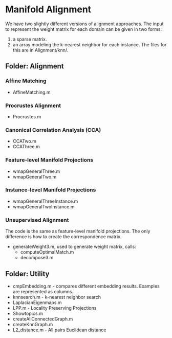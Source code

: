 # Manifold Alignment

We have two slightly different versions of alignment approaches.
The input to represent the weight matrix for each domain can be given in two forms:
 1. a sparse matrix.
 2. an array modeling the k-nearest neighbor for each instance. The files for this are in Alignment/knn/.

## Folder: Alignment

### Affine Matching

 * AffineMatching.m

### Procrustes Alignment

 * Procrustes.m

### Canonical Correlation Analysis (CCA)

 * CCATwo.m
 * CCAThree.m

### Feature-level Manifold Projections

 * wmapGeneralThree.m
 * wmapGeneralTwo.m

### Instance-level Manifold Projections

 * wmapGeneralThreeInstance.m
 * wmapGeneralTwoInstance.m

### Unsupervised Alignment

The code is the same as feature-level manifold projections.
The only difference is how to create the correspondence matrix.

 * generateWeight3.m, used to generate weight matrix, calls:
   * computeOptimalMatch.m
   * decompose3.m 

## Folder: Utility

 * cmpEmbedding.m - compares different embedding results. Examples are represented as columns.
 * knnsearch.m - k-nearest neighbor search
 * LaplacianEigenmaps.m
 * LPP.m - Locality Preserving Projections
 * Showtopics.m
 * createAllConnectedGraph.m
 * createKnnGraph.m
 * L2_distance.m - All pairs Euclidean distance
